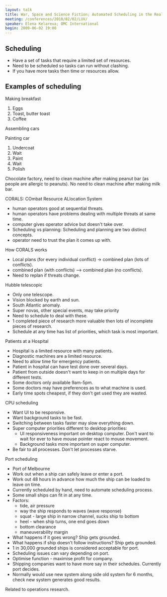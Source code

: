 ```yaml
---
layout: talk
title: War, Space and Science Fiction; Automated Scheduling in the Real World
meeting: /conferences/2010/02/02/LUV/
speaker: Elena Kelareva; OMC International
begin: 2009-06-02 19:00
---
```

## Scheduling

* Have a set of tasks that require a limited set of resources.
* Need to be scheduled so tasks can run without clashing.
* If you have more tasks then time or resources allow.


## Examples of scheduling

Making breakfast

1. Eggs
2. Toast, butter toast
3. Coffee

Assembling cars

Painting car

1. Undercoat
2. Wait
3. Paint
4. Wait
5. Polish

Chocolate factory, need to clean machine after making peanut bar (as people are
allergic to peanuts). No need to clean machine after making milk bar.

CORALS: COmbat Resource ALlocation System

* human operators good at sequential threats.
* human operators have problems dealing with multiple threats at same time.
* computer gives operator advice but doesn't take over.
* Scheduling vs planning: Scheduling and planning are two distinct concepts.
* operator need to trust the plan it comes up with.

How CORALS works

* Local plans (for every individual conflict) -> combined plan (lots of conflicts).
* combined plan (with conflicts) --> combined plan (no conflicts).
* Need to replan if threats change.

Hubble telescopic

* Only one telescope.
* Vision blocked by earth and sun.
* South Atlantic anomaly.
* Super novas, other special events, may take priority
* Need to schedule to deal with these.
* 1 completed piece of research more valuable then lots of incomplete pieces of research.
* Schedule at any time has list of priorities, which task is most important.

Patients at a Hospital

* Hospital is a limited resource with many patients.
* Diagnostic machines are a limited resource.
* Need to allow time for emergency patients.
* Patient in hospital can have test done over several days.
* Patient from outside doesn't want to keep in on multiple days for different tests.
* Some doctors only available 9am-5pm.
* Some doctors may have preferences as to what machine is used.
* Early time spots cheapest, if they don't get used they are wasted.

CPU scheduling

* Want UI to be responsive.
* Want background tasks to be fast.
* Switching between tasks faster may slow everything down.
* Super computer priorities different to desktop priorities:
  * UI responsiveness important on desktop computer. Don't want to wait for
  ever to have mouse pointer react to mouse movement.
  * Background tasks more important on super computer.
* Be fair to all processes. Don't let processes starve.

Port scheduling

* Port of Melbourne
* Work out when a ship can safely leave or enter a port.
* Work out 48 hours in advance how much the ship can be loaded to leave on time.
* Currently scheduled by hand, need to automate scheduling process.
* Some small ships can fit in at any time.
* Factors:
  * tide, air pressure
  * way the ship responds to waves (wave response)
  * squat - large ship in narrow channel, sucks ship to bottom
  * heel - when ship turns, one end goes down
  * bottom clearance
  * maneuverability margin
* What happens if it goes wrong? Ship gets grounded.
* What happens if ship doesn't follow instructions? Ship gets grounded.
* 1 in 30,000 grounded ships is considered acceptable for port.
* Scheduling issues can vary depending on port.
* Optimise function - maximise profit for company.
* Shipping companies want to have more say in their schedules. Currently port
decides.
* Normally would use new system along side old system for 6 months, check
new system generates good results.

Related to operations research.
